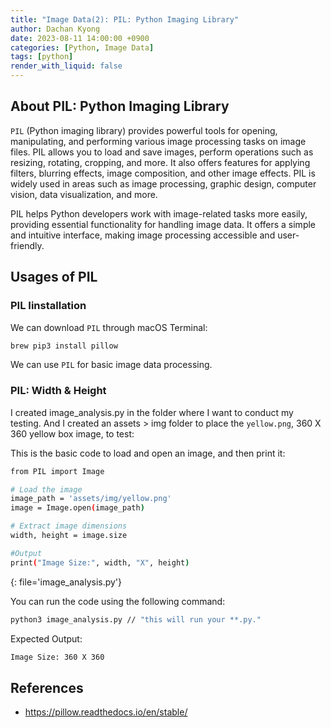 ```yaml
---
title: "Image Data(2): PIL: Python Imaging Library"
author: Dachan Kyong
date: 2023-08-11 14:00:00 +0900
categories: [Python, Image Data]
tags: [python]
render_with_liquid: false
---
```


## About PIL: Python Imaging Library
`PIL` (Python imaging library) provides powerful tools for opening, manipulating, and performing various image processing tasks on image files. PIL allows you to load and save images, perform operations such as resizing, rotating, cropping, and more. It also offers features for applying filters, blurring effects, image composition, and other image effects. PIL is widely used in areas such as image processing, graphic design, computer vision, data visualization, and more.

PIL helps Python developers work with image-related tasks more easily, providing essential functionality for handling image data. It offers a simple and intuitive interface, making image processing accessible and user-friendly.



## Usages of PIL

### PIL Iinstallation
We can download `PIL` through macOS Terminal:
```bash
brew pip3 install pillow
```

We can use `PIL` for basic image data processing.

### PIL: Width & Height
I created image_analysis.py in the folder where I want to conduct my testing. And I created an assets > img folder to place the `yellow.png`, 360 X 360 yellow box image, to test:

This is the basic code to load and open an image, and then print it:


```bash
from PIL import Image

# Load the image
image_path = 'assets/img/yellow.png'
image = Image.open(image_path)

# Extract image dimensions
width, height = image.size

#Output
print("Image Size:", width, "X", height)
```
{: file='image_analysis.py'}

You can run the code using the following command:
```bash
python3 image_analysis.py // "this will run your **.py."
```
Expected Output:
```bash
Image Size: 360 X 360
```


## References
- <https://pillow.readthedocs.io/en/stable/>